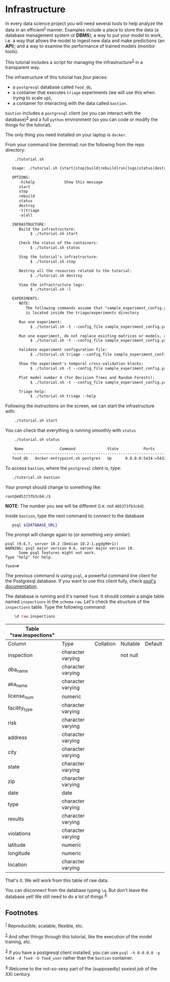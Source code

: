 # Infrastructure

In every data science project you will need several tools to help analyze the data in an efficient<sup><a id="fnr.1" class="footref" href="#fn.1">1</a></sup> manner. Examples include a place to store the data (a database management system or **DBMS**); a way to put your model to work, i.e. a way that allows the model to ingest new data and make predictions (an **API**); and a way to examine the performance of trained models (monitor tools).

This tutorial includes a script for managing the infrastructure<sup><a id="fnr.2" class="footref" href="#fn.2">2</a></sup> in a transparent way.

The infrastructure of this tutorial has *four* pieces:

-   a `postgresql` database called `food_db`,
-   a container that executes `triage` experiments (we will use this when trying to scale up),
-   a container for interacting with the data called `bastion`.

`bastion` includes a `postgresql` client (so you can interact with the database)<sup><a id="fnr.3" class="footref" href="#fn.3">3</a></sup> and a full `python` environment (so you can code or modify the things for the tutorial).

The only thing you need installed on your laptop is `docker`.

From your command line (terminal) run the following from the repo directory:

```shell
    ./tutorial.sh
```

```org
   Usage: ./tutorial.sh {start|stop|build|rebuild|run|logs|status|destroy|all|}

   OPTIONS:
      -h|help             Show this message
      start
      stop
      rebuild
      status
      destroy
      -t|triage
      -a|all

   INFRASTRUCTURE:
      Build the infrastructure:
           $ ./tutorial.sh start

      Check the status of the containers:
           $ ./tutorial.sh status

      Stop the tutorial's infrastructure:
           $ ./tutorial.sh stop

      Destroy all the resources related to the tutorial:
           $ ./tutorial.sh destroy

      View the infrastructure logs:
           $ ./tutorial.sh -l

   EXPERIMENTS:
      NOTE:
         The following commands assume that "sample_experiment_config.yaml"
         is located inside the triage/experiments directory

      Run one experiment:
           $ ./tutorial.sh -t --config_file sample_experiment_config.yaml run

      Run one experiment, do not replace existing matrices or models, and enable debug:
           $ ./tutorial.sh -t --config_file sample_experiment_config.yaml --no-replace --debug run

      Validate experiment configuration file:
           $ ./tutorial.sh triage --config_file sample_experiment_config.yaml validate

      Show the experiment's temporal cross-validation blocks:
           $ ./tutorial.sh -t --config_file sample_experiment_config.yaml show-temporal-blocks

      Plot model number 4 (for Decision Trees and Random Forests):
           $ ./tutorial.sh -t --config_file sample_experiment_config.yaml show_model_plot --model 4

      Triage help:
           $ ./tutorial.sh triage --help

```

Following the instructions on the screen, we can start the infrastructure with:

```sh
    ./tutorial.sh start
```

You can check that everything is running smoothly with `status`

```sh
    ./tutorial.sh status
```

```org
    Name                Command              State           Ports
   ------------------------------------------------------------------------
   food_db   docker-entrypoint.sh postgres   Up      0.0.0.0:5434->5432/tcp
```

To access `bastion`, where the `postgresql` client is, type:

```sh
   ./tutorial.sh bastion
```

Your prompt should change to something like:

    root@485373fb3c64:/$

**NOTE**: The number you see will be different (i.e. not `485373fb3c64`).

Inside `bastion`, type the next command to connect to the database

```sh
   psql ${DATABASE_URL}
```

The prompt will change again to (or something *very* similar):

    psql (9.6.7, server 10.2 (Debian 10.2-1.pgdg90+1))
    WARNING: psql major version 9.6, server major version 10.
          Some psql features might not work.
    Type "help" for help.

    food=#

The previous command is using `psql`, a powerful command line client for the Postgresql database. If you want to use this client fully, check [psql's documentation](https://www.postgresql.org/docs/10/static/app-psql.html).

The database is running and it's named `food`. It should contain a single table named `inspections` in the `schema` `raw`. Let's check the structure of the `inspections` table. Type the following command:

```sql
    \d raw.inspections
```

| Table "raw.inspections" |                   |           |          |         |
|----------------------- |----------------- |--------- |-------- |------- |
| Column                  | Type              | Collation | Nullable | Default |
| inspection              | character varying |           | not null |         |
| dba<sub>name</sub>      | character varying |           |          |         |
| aka<sub>name</sub>      | character varying |           |          |         |
| license<sub>num</sub>   | numeric           |           |          |         |
| facility<sub>type</sub> | character varying |           |          |         |
| risk                    | character varying |           |          |         |
| address                 | character varying |           |          |         |
| city                    | character varying |           |          |         |
| state                   | character varying |           |          |         |
| zip                     | character varying |           |          |         |
| date                    | date              |           |          |         |
| type                    | character varying |           |          |         |
| results                 | character varying |           |          |         |
| violations              | character varying |           |          |         |
| latitude                | numeric           |           |          |         |
| longitude               | numeric           |           |          |         |
| location                | character varying |           |          |         |

That's it. We will work from this table of raw data.

You can disconnect from the database typing `\q`. But don't leave the database yet! We still need to do a lot of things <sup><a id="fnr.4" class="footref" href="#fn.4">4</a></sup>


## Footnotes

<sup><a id="fn.1" class="footnum" href="#fnr.1">1</a></sup> Reproducible, scalable, flexible, etc.

<sup><a id="fn.2" class="footnum" href="#fnr.2">2</a></sup> And other things through this tutorial, like the execution of the model training, etc.

<sup><a id="fn.3" class="footnum" href="#fnr.3">3</a></sup> If you have a postgresql client installed, you can use `psql -h 0.0.0.0 -p 5434 -d food -U food_user` rather than the `bastion` container.

<sup><a id="fn.4" class="footnum" href="#fnr.4">4</a></sup> Welcome to the not-so-sexy part of the (supposedly) *sexiest job* of the XXI century.
